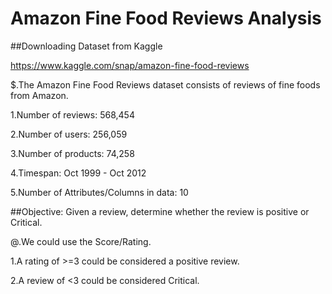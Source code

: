 # Amazon Fine Food Reviews Analysis

##Downloading Dataset from Kaggle

https://www.kaggle.com/snap/amazon-fine-food-reviews


$.The Amazon Fine Food Reviews dataset consists of reviews of fine foods from Amazon.

1.Number of reviews: 568,454

2.Number of users: 256,059

3.Number of products: 74,258

4.Timespan: Oct 1999 - Oct 2012

5.Number of Attributes/Columns in data: 10


##Objective: Given a review, determine whether the review is positive or Critical.

@.We could use the Score/Rating.

1.A rating of >=3 could be considered a positive review.

2.A review of <3 could be considered Critical.
